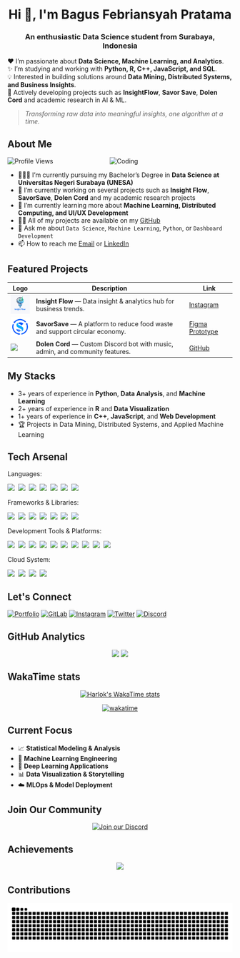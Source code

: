 <h1 align="center">Hi 👋, I'm Bagus Febriansyah Pratama</h1>
<h3 align="center">An enthusiastic Data Science student from Surabaya, Indonesia</h3>

❤️ I’m passionate about **Data Science, Machine Learning, and Analytics**.  
✨ I’m studying and working with **Python, R, C++, JavaScript, and SQL**.  
💡 Interested in building solutions around **Data Mining, Distributed Systems, and Business Insights**.  
🚀 Actively developing projects such as **InsightFlow**, **Savor Save**, **Dolen Cord** and academic research in AI & ML.  

> *Transforming raw data into meaningful insights, one algorithm at a time.*

## About Me
<img align="right" alt="Coding" width="275" src="https://media.giphy.com/media/78XCFBGOlS6keY1Bil/giphy.gif"> 
<p align="left"> <img src="https://komarev.com/ghpvc/?username=fbrianzy&label=Profile%20Views&color=0e75b6&style=flat" alt="Profile Views" /> </p>

- 👨🏻‍🎓 I’m currently pursuing my Bachelor’s Degree in **Data Science at Universitas Negeri Surabaya (UNESA)**
- 🔭 I’m currently working on several projects such as **Insight Flow**, **SavorSave**, **Dolen Cord** and my academic research projects
- 🌱 I’m currently learning more about **Machine Learning, Distributed Computing, and UI/UX Development**
- 👨‍💻 All of my projects are available on my [GitHub](https://github.com/fbrianzy)
- 💬 Ask me about `Data Science`, `Machine Learning`, `Python`, or `Dashboard Development`
- 📫 How to reach me [Email](mailto:bagusfeb60@gmail.com) or [LinkedIn](https://www.linkedin.com/in/fbrianzy)

## Featured Projects

| Logo | Description | Link |
|------|-------------|------|
| [<img src="assets/insightflow.png" width="50"/>](https://www.instagram.com/insightflowdata) | **Insight Flow** — Data insight & analytics hub for business trends. | [Instagram](https://www.instagram.com/insightflowdata) |
| [<img src="assets/savorsave.png" width="50"/>](https://www.figma.com/proto/7kt9z4frJUfx8j4PNoFgy7/Prototype-SavorSave?node-id=0-1&t=uoJiKXzpPsdUqUNL-1) | **SavorSave** — A platform to reduce food waste and support circular economy. | [Figma Prototype](https://www.figma.com/proto/7kt9z4frJUfx8j4PNoFgy7/Prototype-SavorSave?node-id=0-1&t=uoJiKXzpPsdUqUNL-1) |
| [<img src="https://avatars.githubusercontent.com/u/231014112" width="50"/>](https://github.com/Dolen-Cord) | **Dolen Cord** — Custom Discord bot with music, admin, and community features. | [GitHub](https://github.com/Dolen-Cord) |


## My Stacks
- 3+ years of experience in **Python**, **Data Analysis**, and **Machine Learning**
- 2+ years of experience in **R** and **Data Visualization**
- 1+ years of experience in **C++**, **JavaScript**, and **Web Development**
- 🏆 Projects in Data Mining, Distributed Systems, and Applied Machine Learning

## Tech Arsenal

Languages: 

<img src="https://img.shields.io/badge/-Python-3776AB?logo=python&logoColor=white&style=flat">&nbsp;
<img src="https://img.shields.io/badge/-C++-00599C?logo=cplusplus&logoColor=white&style=flat">&nbsp;
<img src="https://custom-icon-badges.demolab.com/badge/C%23-%23239120.svg?logo=cshrp&logoColor=white">&nbsp;
<img src="https://img.shields.io/badge/-JavaScript-F7DF1E?logo=javascript&logoColor=black&style=flat">&nbsp;
<img src="https://img.shields.io/badge/Go-%2300ADD8.svg?&logo=go&logoColor=white">&nbsp;
<img src="https://img.shields.io/badge/-R-276DC3?logo=r&logoColor=white&style=flat">&nbsp;
<img src="https://img.shields.io/badge/-Lua-2C2D72?logo=lua&logoColor=white&style=flat">&nbsp;  

Frameworks & Libraries: 

<img src="https://img.shields.io/badge/-TensorFlow-FF6F00?logo=tensorflow&logoColor=white&style=flat">&nbsp;
<img src="https://img.shields.io/badge/-Scikit--learn-F7931E?logo=scikitlearn&logoColor=white&style=flat">&nbsp;
<img src="https://img.shields.io/badge/-OpenCV-5C3EE8?logo=opencv&logoColor=white&style=flat">&nbsp;
<img src="https://img.shields.io/badge/-Pandas-150458?logo=pandas&logoColor=white&style=flat">&nbsp;
<img src="https://img.shields.io/badge/-NumPy-013243?logo=numpy&logoColor=white&style=flat">&nbsp;
<img src="https://img.shields.io/badge/-Matplotlib-11557C?logo=plotly&logoColor=white&style=flat">&nbsp;
<img src="https://img.shields.io/badge/-Jupyter-F37626?logo=jupyter&logoColor=white&style=flat">&nbsp;  

Development Tools & Platforms: 

<img src="https://img.shields.io/badge/-React-61DAFB?logo=react&logoColor=black&style=flat">&nbsp;
<img src="https://img.shields.io/badge/-Node.js-339933?logo=node.js&logoColor=white&style=flat">&nbsp;
<img src="https://img.shields.io/badge/-MongoDB-47A248?logo=mongodb&logoColor=white&style=flat">&nbsp;
<img src="https://img.shields.io/badge/-PostgreSQL-4169E1?logo=postgresql&logoColor=white&style=flat">&nbsp;
<img src="https://img.shields.io/badge/-Docker-2496ED?logo=docker&logoColor=white&style=flat">&nbsp;
<img src="https://img.shields.io/badge/-Git-F05032?logo=git&logoColor=white&style=flat">&nbsp;
<img src="https://img.shields.io/badge/-Linux-FCC624?logo=linux&logoColor=black&style=flat">&nbsp;
<img src="https://custom-icon-badges.demolab.com/badge/Visual%20Studio%20Code-0078d7.svg?logo=vsc&logoColor=white">&nbsp;
<img src="https://custom-icon-badges.demolab.com/badge/Visual%20Studio-5C2D91.svg?&logo=visualstudio&logoColor=white">&nbsp;
<img src="https://img.shields.io/badge/-Figma-F24E1E?logo=figma&logoColor=white&style=flat">&nbsp;

Cloud System: 

<img src="https://img.shields.io/badge/Cloudflare-F38020?logo=Cloudflare&logoColor=white">&nbsp;
<img src="https://custom-icon-badges.demolab.com/badge/AWS-%23FF9900.svg?logo=aws&logoColor=white">&nbsp;
<img src="https://img.shields.io/badge/Firebase-039BE5?logo=Firebase&logoColor=white">&nbsp;
<img src="https://img.shields.io/badge/Vercel-%23000000.svg?logo=vercel&logoColor=white">&nbsp;


## Let's Connect

[![Portfolio](https://img.shields.io/badge/Portfolio-000000?style=for-the-badge&logo=github&logoColor=white)](https://fbrianzy.github.io/portofolio/)
[![GitLab](https://img.shields.io/badge/GitLab-330F63?style=for-the-badge&logo=gitlab&logoColor=white)](https://gitlab.com/fbrianzy)
[![Instagram](https://img.shields.io/badge/Instagram-E4405F?style=for-the-badge&logo=instagram&logoColor=white)](https://www.instagram.com/fbrianzy/)
[![Twitter](https://img.shields.io/badge/X-1DA1F2?style=for-the-badge&logo=x&logoColor=white)](https://x.com/fbrianzy)
[![Discord](https://img.shields.io/badge/Discord-5865F2?style=for-the-badge&logo=discord&logoColor=white)](https://discordapp.com/users/451180328032272395)

## GitHub Analytics

<div align="center">
<img height="170em" src="https://github-readme-stats.vercel.app/api?username=fbrianzy&theme=monokai&show_icons=true&hide_border=true&count_private=true" />
<img height="170em" src="https://github-readme-stats.vercel.app/api/top-langs/?username=fbrianzy&hide=html,css,jupyter%20notebook&theme=monokai&layout=compact&hide_border=true" />

 <!--
<img height="170em" src="https://github-readme-streak-stats.herokuapp.com/?user=fbrianzy&theme=monokai&hide_border=true" />
-->

</div>

## WakaTime stats
<div align="center">
 
[![Harlok's WakaTime stats](https://github-readme-stats.vercel.app/api/wakatime?username=fbrianzy\&layout=compact)](https://github.com/fbrianzy/)

[![wakatime](https://wakatime.com/badge/user/3ca91d59-fac7-4f62-ba46-a6193a10e248.svg)](https://wakatime.com/@3ca91d59-fac7-4f62-ba46-a6193a10e248)

</div>

## Current Focus

- 📈 **Statistical Modeling & Analysis**
- 🤖 **Machine Learning Engineering** 
- 🧠 **Deep Learning Applications**
- 📊 **Data Visualization & Storytelling**
- ☁️ **MLOps & Model Deployment**


## Join Our Community

<p align="center">
  <!-- Discord Banner -->
  <a href="https://github.com/Dolen-Cord">
    <img src="https://discord.com/api/guilds/1139219457194070137/widget.png?style=banner2" alt="Join our Discord" />
  </a>
</p>


## Achievements

<div align="center">
<img src="https://github-profile-trophy.vercel.app/?username=fbrianzy&theme=monokai&no-frame=true&no-bg=true&margin-w=4&row=1&" />
</div>


## Contributions

<div align="center">
<img src="https://raw.githubusercontent.com/fbrianzy/fbrianzy/output/snake.svg" alt="Data Snake Animation" />
</div>

